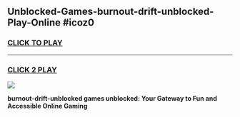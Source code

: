 
## Unblocked-Games-burnout-drift-unblocked-Play-Online #icoz0
<h3>
<a href="https://news.freeplayer.one?title=burnout-drift-unblocked&ref=3">CLICK TO PLAY</a></h3>
<hr>

<h3>
<a href="https://news.freeplayer.one?title=burnout-drift-unblocked&ref=3">CLICK 2 PLAY</a>
  
</h3>

<a href="https://news.freeplayer.one?title=burnout-drift-unblocked&ref=3"><img src="https://clearcache.store/games.png"></a>


**burnout-drift-unblocked games unblocked: Your Gateway to Fun and Accessible Online Gaming**
